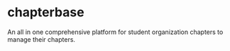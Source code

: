 # chapterbase
An all in one comprehensive platform for student organization chapters to manage their chapters.
